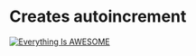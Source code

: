 # Creates autoincrement

[![Everything Is AWESOME](https://img.youtube.com/vi/A1qkyQ7TAk8/0.jpg)](https://youtu.be/A1qkyQ7TAk8)
